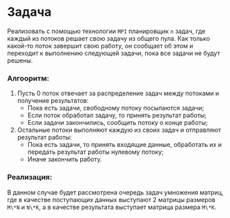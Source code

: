# Задача
Реализовать с помощью технологии `MPI` планировщик `n` задач, где каждый из потоков решает свою задачу из общего пула. Как только какой-то поток завершит свою работу, он сообщает об этом и переходит к выполнению следующей задачи, пока все задачи не будут решены.

### Алгооритм:
1. Пусть 0 поток отвечает за распределение задач между потоками и получение результатов:
    * Пока есть задачи, свободному потоку посылаются задачи;
    * Если поток обработал задачу, то принять результат работы;
    * Если задачи закончились, сообщить потоку о конце работы;
2. Остальные потоки выполняют каждую из своих задач и отправляют результат работы:
    * Пока есть задачи, то принять входящие данные, обработать их и передать результат работы нулевому потоку;
    * Иначе закончить работу.

### Реализация:
В данном случае будет рассмотрена очередь задач умножения матриц, где в качестве поступающих данных выступают 2 матрицы размеров `M\*N` и `N\*K`, а в качестве результата выступает матрица размера `M\*K`.